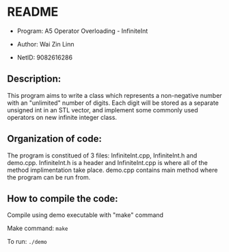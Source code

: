 # README

- Program: A5 Operator Overloading - InfiniteInt

- Author: Wai Zin Linn

- NetID: 9082616286

## Description: 

This program aims to write a class which represents a non-negative number with an "unlimited" number of digits. Each digit will be stored as a separate unsigned int in an STL vector, and implement some commonly used operators on new infinite integer class.

## Organization of code: 

The program is constitued of 3 files: InfiniteInt.cpp, InfiniteInt.h and demo.cpp. InfiniteInt.h is a header and InfiniteInt.cpp is where all of the method implimentation take place. demo.cpp contains main method where the program can be run from. 

## How to compile the code: 

Compile using demo executable with "make" command

Make command: `make`

To run: `./demo` 